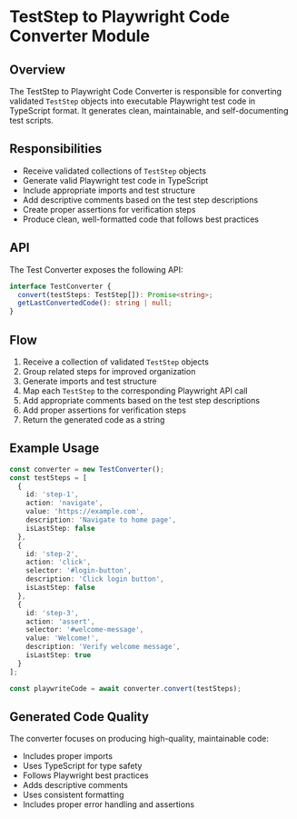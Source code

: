# TestStep to Playwright Code Converter Module

## Overview

The TestStep to Playwright Code Converter is responsible for converting validated `TestStep` objects into executable Playwright test code in TypeScript format. It generates clean, maintainable, and self-documenting test scripts.

## Responsibilities

- Receive validated collections of `TestStep` objects
- Generate valid Playwright test code in TypeScript
- Include appropriate imports and test structure
- Add descriptive comments based on the test step descriptions
- Create proper assertions for verification steps
- Produce clean, well-formatted code that follows best practices

## API

The Test Converter exposes the following API:

```typescript
interface TestConverter {
  convert(testSteps: TestStep[]): Promise<string>;
  getLastConvertedCode(): string | null;
}
```

## Flow

1. Receive a collection of validated `TestStep` objects
2. Group related steps for improved organization
3. Generate imports and test structure
4. Map each `TestStep` to the corresponding Playwright API call
5. Add appropriate comments based on the test step descriptions
6. Add proper assertions for verification steps
7. Return the generated code as a string

## Example Usage

```typescript
const converter = new TestConverter();
const testSteps = [
  { 
    id: 'step-1', 
    action: 'navigate', 
    value: 'https://example.com', 
    description: 'Navigate to home page',
    isLastStep: false
  },
  { 
    id: 'step-2', 
    action: 'click', 
    selector: '#login-button', 
    description: 'Click login button',
    isLastStep: false
  },
  {
    id: 'step-3',
    action: 'assert',
    selector: '#welcome-message',
    value: 'Welcome!',
    description: 'Verify welcome message',
    isLastStep: true
  }
];

const playwriteCode = await converter.convert(testSteps);
```

## Generated Code Quality

The converter focuses on producing high-quality, maintainable code:
- Includes proper imports
- Uses TypeScript for type safety
- Follows Playwright best practices
- Adds descriptive comments
- Uses consistent formatting
- Includes proper error handling and assertions 